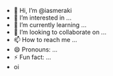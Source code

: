 - 👋 Hi, I’m @iasmeraki
- 👀 I’m interested in ...
- 🌱 I’m currently learning ...
- 💞️ I’m looking to collaborate on ...
- 📫 How to reach me ...
- 😄 Pronouns: ...
- ⚡ Fun fact: ...
- oi

<!---
iasmeraki/iasmeraki is a ✨ special ✨ repository because its `README.md` (this file) appears on your GitHub profile.
You can click the Preview link to take a look at your changes.
--->
